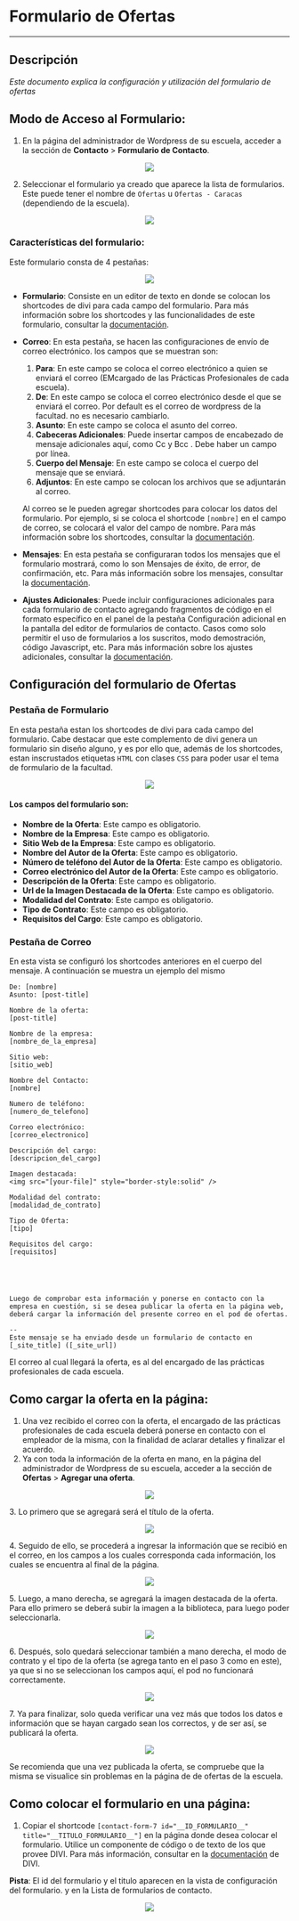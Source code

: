 # Formulario de Ofertas
****
## Descripción
_Este documento explica la configuración y utilización del formulario de ofertas_

## Modo de Acceso al Formulario:

1. En la página del administrador de Wordpress de su escuela, acceder a la sección de **Contacto** > **Formulario de Contacto**.
<p align="center"><img src="https://imgur.com/8jR7CaV.png"/></p> 

2. Seleccionar el formulario ya creado que aparece la lista de formularios. Este puede tener el nombre de `Ofertas` u `Ofertas - Caracas` (dependiendo de la escuela).


<p align="center"><img src="https://imgur.com/uPXfoQV.png"/></p> 

### Características del formulario:

Este formulario consta de 4 pestañas:

<p align="center"><img src="https://imgur.com/wot34Cr.png"/></p>

-  **Formulario**: Consiste en un editor de texto en donde se colocan los shortcodes de divi para cada campo del formulario. Para más información sobre los shortcodes y las funcionalidades de este formulario, consultar la [documentación](https://contactform7.com/editing-form-template/).

- **Correo**: En esta pestaña, se hacen las configuraciones de envío de correo electrónico. los campos que se muestran son:
    1. **Para**: En este campo se coloca el correo electrónico a quien se enviará el correo (EMcargado de las Prácticas Profesionales de cada escuela).
    2. **De**: En este campo se coloca el correo electrónico desde el que se enviará el correo. Por default es el correo de wordpress de la facultad. no es necesario cambiarlo.
    3. **Asunto**: En este campo se coloca el asunto del correo.
    4. **Cabeceras Adicionales**: Puede insertar campos de encabezado de mensaje adicionales aquí, como Cc y Bcc . Debe haber un campo por línea. 
    5. **Cuerpo del Mensaje**: En este campo se coloca el cuerpo del mensaje que se enviará.
    6. **Adjuntos**: En este campo se colocan los archivos que se adjuntarán al correo.

    Al correo se le pueden agregar shortcodes para colocar los datos del formulario. Por ejemplo, si se coloca el shortcode `[nombre]` en el campo de correo, se colocará el valor del campo de nombre. Para más información sobre los shortcodes, consultar la [documentación](https://contactform7.com/setting-up-mail/).

- **Mensajes**: En esta pestaña se configuraran todos los mensajes que el formulario mostrará, como lo son Mensajes de éxito, de error, de confirmación, etc. Para más información sobre los mensajes, consultar la [documentación](https://contactform7.com/editing-messages/).

- **Ajustes Adicionales**: Puede incluir configuraciones adicionales para cada formulario de contacto agregando fragmentos de código en el formato específico en el panel de la pestaña Configuración adicional en la pantalla del editor de formularios de contacto. Casos como solo permitir el uso de formularios a los suscritos, modo demostración, código Javascript, etc. Para más información sobre los ajustes adicionales, consultar la [documentación](https://contactform7.com/additional-settings/).

## Configuración del formulario de Ofertas

### **Pestaña de Formulario**
En esta pestaña estan los shortcodes de divi para cada campo del formulario. Cabe destacar que este complemento de divi genera un formulario sin diseño alguno, y es por ello que, además de los shortcodes, estan inscrustados etiquetas `HTML` con clases `CSS` para poder usar el tema de formulario de la facultad.

<p align="center"><img src="https://imgur.com/8mTFGG9.png"/></p>

#### Los campos del formulario son:
 
- **Nombre de la Oferta**: Este campo es obligatorio.
- **Nombre de la Empresa**: Este campo es obligatorio.
- **Sitio Web de la Empresa**: Este campo es obligatorio.
- **Nombre del Autor de la Oferta**: Este campo es obligatorio.
- **Número de teléfono del Autor de la Oferta**: Este campo es obligatorio.
- **Correo electrónico del Autor de la Oferta**: Este campo es obligatorio.
- **Descripción de la Oferta**: Este campo es obligatorio.
- **Url de la Imagen Destacada de la Oferta**: Este campo es obligatorio.
- **Modalidad del Contrato**: Este campo es obligatorio.
- **Tipo de Contrato**: Este campo es obligatorio.
- **Requisitos del Cargo**: Este campo es obligatorio.

### Pestaña de Correo

En esta vista se configuró los shortcodes anteriores en el cuerpo del mensaje. A continuación se muestra un ejemplo del mismo

```
De: [nombre] 
Asunto: [post-title]

Nombre de la oferta:
[post-title]

Nombre de la empresa:
[nombre_de_la_empresa]

Sitio web:
[sitio_web]

Nombre del Contacto:
[nombre]

Numero de teléfono:
[numero_de_telefono]

Correo electrónico:
[correo_electronico]

Descripción del cargo:
[descripcion_del_cargo]

Imagen destacada:
<img src="[your-file]" style="border-style:solid" /> 

Modalidad del contrato:
[modalidad_de_contrato]

Tipo de Oferta:
[tipo]

Requisitos del cargo:
[requisitos]





Luego de comprobar esta información y ponerse en contacto con la empresa en cuestión, si se desea publicar la oferta en la página web, deberá cargar la información del presente correo en el pod de ofertas.

-- 
Este mensaje se ha enviado desde un formulario de contacto en [_site_title] ([_site_url])
```

El correo al cual llegará la oferta, es al del encargado de las prácticas profesionales de cada escuela.


## Como cargar la oferta en la página:

1. Una vez recibido el correo con la oferta, el encargado de las prácticas profesionales de cada escuela deberá ponerse en contacto con el empleador de la misma, con la finalidad de aclarar detalles y finalizar el acuerdo.
2. Ya con toda la información de la oferta en mano, en la página del administrador de Wordpress de su escuela, acceder a la sección de **Ofertas** > **Agregar una oferta**.
<p align="center"><img src="https://i.imgur.com/VznG9pP.png"/></p> 
3. Lo primero que se agregará será el título de la oferta.
<p align="center"><img src="https://i.imgur.com/WSpx5u5.jpeg"/></p> 
4. Seguido de ello, se procederá a ingresar la información que se recibió en el correo, en los campos a los cuales corresponda cada información, los cuales se encuentra al final de la página.
<p align="center"><img src="https://i.imgur.com/QSqQZdz.jpeg"/></p> 
5. Luego, a mano derecha, se agregará la imagen destacada de la oferta. Para ello primero se deberá subir la imagen a la biblioteca, para luego poder seleccionarla.
<p align="center"><img src="https://i.imgur.com/QSqQZdz.jpeg"/></p> 
6. Después, solo quedará seleccionar también a mano derecha, el modo de contrato y el tipo de la oferta (se agrega tanto en el paso 3 como en este), ya que si no se seleccionan los campos aquí, el pod no funcionará correctamente.
<p align="center"><img src="https://i.imgur.com/4CcE47Y.jpeg"/></p> 
7. Ya para finalizar, solo queda verificar una vez más que todos los datos e información que se hayan cargado sean los correctos, y de ser así, se publicará la oferta.
<p align="center"><img src="https://i.imgur.com/8zzOtw4.jpeg"/></p> 

Se recomienda que una vez publicada la oferta, se compruebe que la misma se visualice sin problemas en la página de de ofertas de la escuela.



## Como colocar el formulario en una página:

1. Copiar el shortcode `[contact-form-7 id="__ID_FORMULARIO__" title="__TITULO_FORMULARIO__"]` en la página donde desea colocar el formulario. Utilice un componente de código o de texto de los que provee DIVI. Para más información, consultar en la [documentación](https://www.elegantthemes.com/documentation/divi/code/) de DIVI.

**Pista**: El id del formulario y el titulo aparecen en la vista de configuración del formulario. y en la Lista de formularios de contacto.

<p align="center"><img src="https://imgur.com/pDYmyOR.png"/></p>
